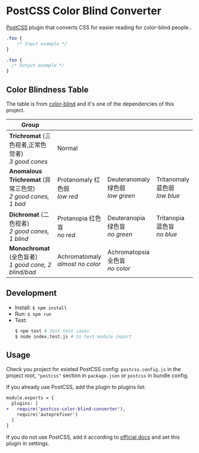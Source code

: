 # PostCSS Color Blind Converter

[PostCSS] plugin that converts CSS for easier reading for color-blind people..

[PostCSS]: https://github.com/postcss/postcss

```css
.foo {
    /* Input example */
}
```

```css
.foo {
  /* Output example */
}
```


## Color Blindness Table

The table is from [color-blind](https://github.com/skratchdot/color-blind#color-blindness-table) and it's one of the dependencies of this project.

| Group                                                           |                                       |                                      |                                   |
| --------------------------------------------------------------- | ------------------------------------- | ------------------------------------ | --------------------------------- |
| **Trichromat** (三色视者,正常色觉者) <br/>*3 good cones*        | Normal                                |                                      |                                   |
| **Anomalous Trichromat** (异常三色觉)<br/>*2 good cones, 1 bad* | Protanomaly 红色弱<br/>*low red*      | Deuteranomaly 绿色弱<br/>*low green* | Tritanomaly 蓝色弱<br/>*low blue* |
| **Dichromat** (二色视者)<br/>*2 good cones, 1 blind*            | Protanopia 红色盲<br/>*no red*        | Deuteranopia 绿色盲<br/>*no green*   | Tritanopia 蓝色盲<br/>*no blue*   |
| **Monochromat** (全色盲者) <br/>*1 good cone, 2 blind/bad*      | Achromatomaly <br />*almost no color* | Achromatopsia 全色盲<br/>*no color*  |                                   |


## Development

- Install: `$ npm install`
- Run: `$ npm run`
- Test:
  ```bash
  $ npm test # Jest test cases
  $ node index.test.js # to test module import
  ```

## Usage

Check you project for existed PostCSS config: `postcss.config.js`
in the project root, `"postcss"` section in `package.json`
or `postcss` in bundle config.

If you already use PostCSS, add the plugin to plugins list:

```diff
module.exports = {
  plugins: [
+   require('postcss-color-blind-converter'),
    require('autoprefixer')
  ]
}
```

If you do not use PostCSS, add it according to [official docs]
and set this plugin in settings.

[official docs]: https://github.com/postcss/postcss#usage
